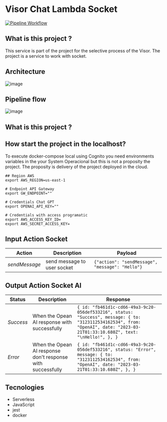# Visor Chat Lambda Socket

[![Pipeline Workflow](https://github.com/JeffersonGibin/visor-chat-lmb-socket/actions/workflows/pipeline.yml/badge.svg)](https://github.com/JeffersonGibin/visor-chat-lmb-socket/actions/workflows/pipeline.yml)

## What is this project ?

This service is part of the project for the selective process of the Visor. The project is a service to work with socket.

## Architecture

![image](https://user-images.githubusercontent.com/6215779/226264258-65a437b2-dd5b-4e78-af14-3670e7757dc9.png)

## Pipeline flow

![image](https://user-images.githubusercontent.com/6215779/226262534-633ad887-a400-4ef7-a1a6-868a221090dc.png)

## What is this project ?

## How start the project in the localhost?

To execute docker-compose local using Cognito you need environments variables in the your System Operacional but this is not a proposity the
project. The proposity is delivery of the project deployed in the cloud.

```shell
## Region AWS
export AWS_REGION=us-east-1

# Endpoint API Gateway
export GW_ENDPOINT=""

# Credentials Chat GPT
export OPENAI_API_KEY=""

# Credentials with access programatic
export AWS_ACCESS_KEY_ID=
export AWS_SECRET_ACCESS_KEY=

```

## Input Action Socket

| Action        | Description                 | Payload                                                                     |
| ------------- | --------------------------- | --------------------------------------------------------------------------- |
| _sendMessage_ | send message to user socket | `{"action": "sendMessage", "message": "Hello"}` |

## Output Action Socket AI

| Status        | Description                 | Response                                                                     |
| ------------- | --------------------------- | --------------------------------------------------------------------------- |
| _Success_ | When the Opean AI response with successfully | `{ id: "fb461d1c-cd66-49a3-9c20-056def533216", status: "Success", message: { to: "3123112534162534", from: "OpenAI", date: "2023-03-21T01:33:10.680Z", text: "\nHello!", }, }` |
| _Error_ | When the Opean AI response don't response with successfully | `{ id: "fb461d1c-cd66-49a3-9c20-056def533216", status: "Error", message: { to: "3123112534162534", from: "OpenAI", date: "2023-03-21T01:33:10.680Z", }, }` |


## Tecnologies

- Serverless
- JavaScript
- jest
- docker
